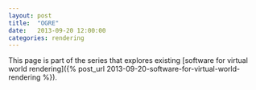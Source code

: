```yaml
---
layout: post
title:  "OGRE"
date:   2013-09-20 12:00:00
categories: rendering
---
```


This page is part of the series that explores
existing [software for virtual world rendering]({% post_url 2013-09-20-software-for-virtual-world-rendering %}).

